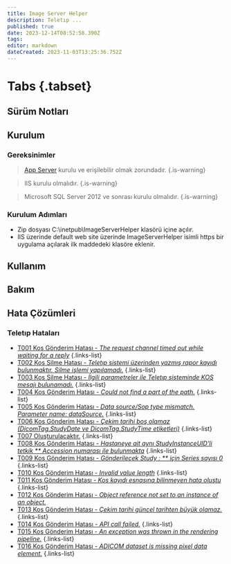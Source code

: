 ```yaml
---
title: Image Server Helper
description: Teletıp ...
published: true
date: 2023-12-14T08:52:58.390Z
tags: 
editor: markdown
dateCreated: 2023-11-03T13:25:36.752Z
---
```


# Tabs {.tabset}
## Sürüm Notları

## Kurulum

### Gereksinimler
> [App Server](/Uygulamalar/AppServer) kurulu ve erişilebilir olmak zorundadır.
{.is-warning}

> IIS kurulu olmalıdır.
{.is-warning}

> Microsoft SQL Server 2012 ve sonrası kurulu olmalıdır.
{.is-warning}

### Kurulum Adımları

- Zip dosyası C:\inetpub\ImageServerHelper klasörü içine açılır.
- IIS üzerinde default web site üzerinde ImageServerHelper isimli https bir uygulama açılarak ilk maddedeki klasöre eklenir.

## Kullanım
## Bakım
## Hata Çözümleri

### Teletıp Hataları

- [T001 Kos Gönderim Hatası - *The request channel timed out while waiting for a reply*](/Hatalar/T001)
{.links-list}
- [T002 Kos Silme Hatası - *Teletıp sistemi üzerinden yazmış rapor kayıdı bulunmaktır. Silme işlemi yapılamadı.*](/Hatalar/T002)
{.links-list}
- [T003 Kos Silme Hatası - *İlgili parametreler ile Teletıp sisteminde KOS mesajı bulunamadı.*](/Hatalar/T003)
{.links-list}
- [T004 Kos Gönderim Hatası - *Could not find a part of the path.*](/Hatalar/T004)
{.links-list}
- [T005 Kos Gönderim Hatası - *Data source/Sop type mismatch. Parameter name: dataSource.*](/Hatalar/T005)
{.links-list}
- [T006 Kos Gönderim Hatası - *Çekim tarihi boş olamaz (DicomTag.StudyDate ve DicomTag.StudyTime etiketleri)*](/Hatalar/T006)
{.links-list}
- [T007 Oluşturulacaktır.](/Hatalar/T007)
{.links-list}
- [T008 Kos Gönderim Hatası - *Hastaneye ait aynı StudyInstanceUID'li tetkik ** Accession numarası ile bulunmakta*](/Hatalar/T008)
{.links-list}
- [T009 Kos Gönderim Hatası - *Gönderilecek Study : ** için Series sayısı 0*](/Hatalar/T009)
{.links-list}
- [T010 Kos Gönderim Hatası - *Invalid value length*](/Hatalar/T010)
{.links-list}
- [T011 Kos Gönderim Hatası - *Kos kayıdı esnasına bilinmeyen hata oluştu*](/Hatalar/T011)
{.links-list}
- [T012 Kos Gönderim Hatası - *Object reference not set to an instance of an object.*](/Hatalar/T012)
- [T013 Kos Gönderim Hatası - *Çekim tarihi güncel tarihten büyük olamaz.*](/Hatalar/T013)
{.links-list}
- [T014 Kos Gönderim Hatası - *API call failed.*](/Hatalar/T014)
{.links-list}
- [T015 Kos Gönderim Hatası - *An exception was thrown in the rendering pipeline.*](/Hatalar/T015)
{.links-list}
- [T016 Kos Gönderim Hatası - *ADICOM dataset is missing pixel data element.*](/Hatalar/T016)
{.links-list}
